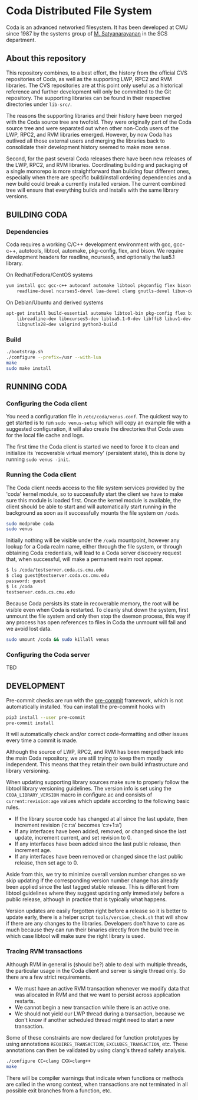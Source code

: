 # Coda Distributed File System

Coda is an advanced networked filesystem. It has been developed at CMU since
1987 by the systems group of [M. Satyanarayanan](http://www.cs.cmu.edu/~satya)
in the SCS department.

## About this repository

This repository combines, to a best effort, the history from the official CVS
repositories of Coda, as well as the supporting LWP, RPC2 and RVM libraries.
The CVS repositories are at this point only useful as a historical reference
and further development will only be committed to the Git repository. The
supporting libraries can be found in their respective directories under
`lib-src/`.

The reasons the supporting libraries and their history have been merged with the
Coda source tree are twofold. They were originally part of the Coda source
tree and were separated out when other non-Coda users of the LWP, RPC2, and RVM
libraries emerged. However, by now Coda has outlived all those external users
and merging the libraries back to consolidate their development history seemed
to make more sense.

Second, for the past several Coda releases there have been new releases of the
LWP, RPC2, and RVM libraries. Coordinating building and packaging of a single
monorepo is more straightforward than building four different ones, especially
when there are specific build/install ordering dependencies and a new build
could break a currently installed version. The current combined tree will
ensure that everything builds and installs with the same library versions.

## BUILDING CODA

### Dependencies

Coda requires a working C/C++ development environment with gcc, gcc-c++,
autotools, libtool, automake, pkg-config, flex, and bison. We require
development headers for readline, ncurses5, and optionally the lua5.1
library.

On Redhat/Fedora/CentOS systems

```sh
yum install gcc gcc-c++ autoconf automake libtool pkgconfig flex bison \
    readline-devel ncurses5-devel lua-devel clang gnutls-devel libuv-devel
```

On Debian/Ubuntu and derived systems

```sh
apt-get install build-essential automake libtool-bin pkg-config flex bison \
    libreadline-dev libncurses5-dev liblua5.1-0-dev libffi8 libuv1-dev \
    libgnutls28-dev valgrind python3-build
```

### Build

```sh
./bootstrap.sh
./configure --prefix=/usr --with-lua
make
sudo make install
```

## RUNNING CODA

### Configuring the Coda client

You need a configuration file in `/etc/coda/venus.conf`. The quickest way to
get started is to run `sudo venus-setup` which will copy an example file with a
suggested configuration, it will also create the directories that Coda uses for
the local file cache and logs.

The first time the Coda client is started we need to force it to clean and
initialize its 'recoverable virtual memory' (persistent state), this is done by
running `sudo venus -init`.

### Running the Coda client

The Coda client needs access to the file system services provided by the 'coda'
kernel module, so to successfully start the client we have to make sure this
module is loaded first. Once the kernel module is available, the client should
be able to start and will automatically start running in the background as soon
as it successfully mounts the file system on `/coda`.

```sh
sudo modprobe coda
sudo venus
```

Initially nothing will be visible under the `/coda` mountpoint, however any
lookup for a Coda realm name, either through the file system, or through
obtaining Coda credentials, will lead to a Coda server discovery request that,
when successful, will make a permanent realm root appear.

```sh
$ ls /coda/testserver.coda.cs.cmu.edu
$ clog guest@testserver.coda.cs.cmu.edu
password: guest
$ ls /coda
testserver.coda.cs.cmu.edu
```

Because Coda persists its state in recoverable memory, the root will be visible
even when Coda is restarted. To cleanly shut down the system, first unmount the
file system and only then stop the daemon process, this way if any process has
open references to files in Coda the unmount will fail and we avoid lost data.

```sh
sudo umount /coda && sudo killall venus
```

### Configuring the Coda server

TBD

## DEVELOPMENT

Pre-commit checks are run with the [pre-commit](pre-commit.com) framework,
which is not automatically installed. You can install the pre-commit hooks with

```sh
pip3 install --user pre-commit
pre-commit install
```

It will automatically check and/or correct code-formatting and other issues
every time a commit is made.

Although the source of LWP, RPC2, and RVM has been merged back into the main
Coda repository, we are still trying to keep them mostly independent. This
means that they retain their own build infrastructure and library versioning.

When updating supporting library sources make sure to properly follow the
libtool library versioning guidelines. The version info is set using the
`CODA_LIBRARY_VERSION` macro in configure.ac and consists of
`current:revision:age` values which update according to the following basic
rules.

- If the library source code has changed at all since the last update, then
  increment revision (‘c:r:a’ becomes ‘c:r+1:a’)
- If any interfaces have been added, removed, or changed since the last update,
  increment current, and set revision to 0.
- If any interfaces have been added since the last public release, then
  increment age.
- If any interfaces have been removed or changed since the last public release,
  then set age to 0.

Aside from this, we try to minimize overall version number changes so we skip
updating if the corresponding version number change has already been applied
since the last tagged stable release. This is different from libtool guidelines
where they suggest updating only immediately before a public release, although
in practice that is typically what happens.

Version updates are easily forgotten right before a release so it is better to
update early, there is a helper script `tools/version_check.sh` that will show
if there are any changes to the libraries. Developers don't have to care as
much because they can run their binaries directly from the build tree in which
case libtool will make sure the right library is used.

### Tracing RVM transactions

Although RVM in general is (should be?) able to deal with multiple threads, the
particular usage in the Coda client and server is single thread only. So there
are a few strict requirements.

- We must have an active RVM transaction whenever we modify data that was
  allocated in RVM and that we want to persist across application restarts.
- We cannot begin a new transaction while there is an active one.
- We should not yield our LWP thread during a transaction, because we don't
  know if another scheduled thread might need to start a new transaction.

Some of these constraints are now declared for function prototypes by using
annotations `REQUIRES_TRANSACTION`, `EXCLUDES_TRANSACTION`, etc.
These annotations can then be validated by using clang's thread safety
analysis.

```sh
./configure CC=clang CXX=clang++
make
```

There will be compiler warnings that indicate when functions or methods are
called in the wrong context, when transactions are not terminated in all
possible exit branches from a function, etc.
